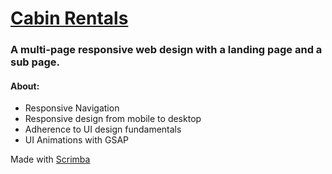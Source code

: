 # [Cabin Rentals](https://frontendella.github.io/Cabin-Rentals-Website/index.html)

### A multi-page responsive web design with a landing page and a sub page.

#### About: 

* Responsive Navigation
* Responsive design from mobile to desktop
* Adherence to UI design fundamentals
* UI Animations with GSAP

Made with [Scrimba](https://scrimba.com/learn/designbootcamp)
